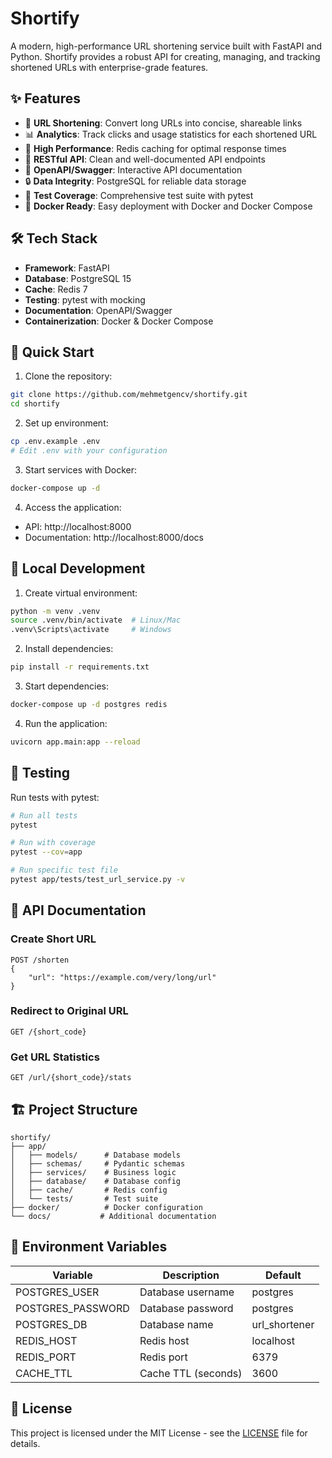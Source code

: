 # Shortify

A modern, high-performance URL shortening service built with FastAPI and Python. Shortify provides a robust API for creating, managing, and tracking shortened URLs with enterprise-grade features.

## ✨ Features

- 🔗 **URL Shortening**: Convert long URLs into concise, shareable links
- 📊 **Analytics**: Track clicks and usage statistics for each shortened URL
- 🚀 **High Performance**: Redis caching for optimal response times
- 🔄 **RESTful API**: Clean and well-documented API endpoints
- 📝 **OpenAPI/Swagger**: Interactive API documentation
- 🔒 **Data Integrity**: PostgreSQL for reliable data storage
- 🧪 **Test Coverage**: Comprehensive test suite with pytest
- 🐳 **Docker Ready**: Easy deployment with Docker and Docker Compose

## 🛠️ Tech Stack

- **Framework**: FastAPI
- **Database**: PostgreSQL 15
- **Cache**: Redis 7
- **Testing**: pytest with mocking
- **Documentation**: OpenAPI/Swagger
- **Containerization**: Docker & Docker Compose

## 🚀 Quick Start

1. Clone the repository:
```bash
git clone https://github.com/mehmetgencv/shortify.git
cd shortify
```

2. Set up environment:
```bash
cp .env.example .env
# Edit .env with your configuration
```

3. Start services with Docker:
```bash
docker-compose up -d
```

4. Access the application:
- API: http://localhost:8000
- Documentation: http://localhost:8000/docs

## 🔧 Local Development

1. Create virtual environment:
```bash
python -m venv .venv
source .venv/bin/activate  # Linux/Mac
.venv\Scripts\activate     # Windows
```

2. Install dependencies:
```bash
pip install -r requirements.txt
```

3. Start dependencies:
```bash
docker-compose up -d postgres redis
```

4. Run the application:
```bash
uvicorn app.main:app --reload
```

## 🧪 Testing

Run tests with pytest:
```bash
# Run all tests
pytest

# Run with coverage
pytest --cov=app

# Run specific test file
pytest app/tests/test_url_service.py -v
```

## 📝 API Documentation

### Create Short URL
```http
POST /shorten
{
    "url": "https://example.com/very/long/url"
}
```

### Redirect to Original URL
```http
GET /{short_code}
```

### Get URL Statistics
```http
GET /url/{short_code}/stats
```

## 🏗️ Project Structure

```
shortify/
├── app/
│   ├── models/      # Database models
│   ├── schemas/     # Pydantic schemas
│   ├── services/    # Business logic
│   ├── database/    # Database config
│   ├── cache/       # Redis config
│   └── tests/       # Test suite
├── docker/          # Docker configuration
└── docs/           # Additional documentation
```

## 🔑 Environment Variables

| Variable | Description | Default |
|----------|-------------|---------|
| POSTGRES_USER | Database username | postgres |
| POSTGRES_PASSWORD | Database password | postgres |
| POSTGRES_DB | Database name | url_shortener |
| REDIS_HOST | Redis host | localhost |
| REDIS_PORT | Redis port | 6379 |
| CACHE_TTL | Cache TTL (seconds) | 3600 |


## 📄 License

This project is licensed under the MIT License - see the [LICENSE](LICENSE) file for details. 